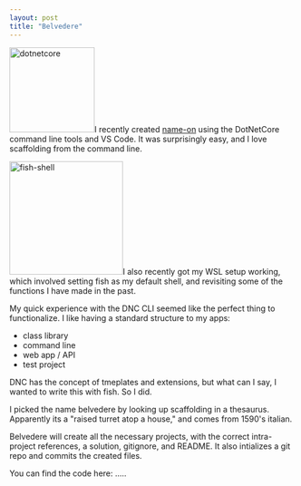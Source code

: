 ```yaml
---
layout: post
title: "Belvedere"
---
```


<img src="https://docs.microsoft.com/en-us/dotnet/images/hub/netcore.svg" alt="dotnetcore" class="r-img" height="150px">I recently created [name-on](https://name-on.site) using the DotNetCore command line tools and VS Code. It was surprisingly easy, and I love scaffolding from the command line.

<img src="https://fishshell.com/assets/img/Terminal_Logo_CRT_Small.png" alt="fish-shell" class="l-img" height="200px">I also recently got my WSL setup working, which involved setting fish as my default shell, and revisiting some of the functions I have made in the past. 

My quick experience with the DNC CLI seemed like the perfect thing to functionalize. I like having a standard structure to my apps:

* class library
* command line
* web app / API
* test project

DNC has the concept of tmeplates and extensions, but what can I say, I wanted to write this with fish. So I did.

I picked the name belvedere by looking up scaffolding in a thesaurus. Apparently its a "raised turret atop a house," and comes from 1590's italian.

Belvedere will create all the necessary projects, with the correct intra-project references, a solution, gitignore, and README. It also intializes a git repo and commits the created files.

You can find the code here: .....